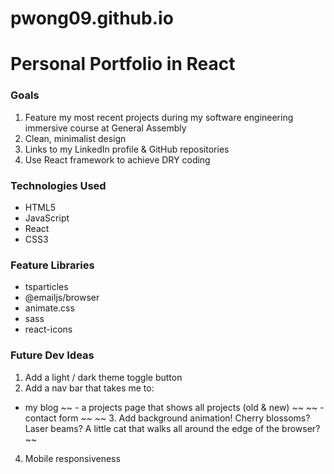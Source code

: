 # pwong09.github.io
# Personal Portfolio in React

### Goals
1. Feature my most recent projects during my software engineering immersive course at General Assembly
2. Clean, minimalist design
3. Links to my LinkedIn profile & GitHub repositories
4. Use React framework to achieve DRY coding

### Technologies Used
- HTML5
- JavaScript 
- React
- CSS3

### Feature Libraries
- tsparticles
- @emailjs/browser
- animate.css
- sass
- react-icons

### Future Dev Ideas
1. Add a light / dark theme toggle button
2. Add a nav bar that takes me to:
- my blog
~~ - a projects page that shows all projects (old & new) ~~
~~ - contact form ~~
~~ 3. Add background animation! Cherry blossoms? Laser beams? A little cat that walks all around the edge of the browser? ~~
4. Mobile responsiveness
